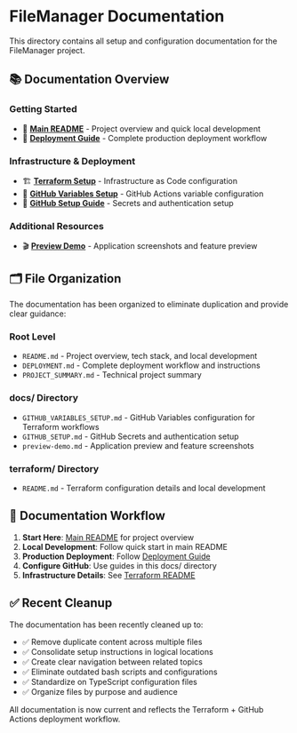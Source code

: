 # FileManager Documentation

This directory contains all setup and configuration documentation for the FileManager project.

## 📚 Documentation Overview

### Getting Started
- 📖 **[Main README](../README.md)** - Project overview and quick local development
- 🚀 **[Deployment Guide](../DEPLOYMENT.md)** - Complete production deployment workflow

### Infrastructure & Deployment
- 🏗️ **[Terraform Setup](../terraform/README.md)** - Infrastructure as Code configuration
- 🔧 **[GitHub Variables Setup](./GITHUB_VARIABLES_SETUP.md)** - GitHub Actions variable configuration
- 🔐 **[GitHub Setup Guide](./GITHUB_SETUP.md)** - Secrets and authentication setup

### Additional Resources
- 🎬 **[Preview Demo](./preview-demo.md)** - Application screenshots and feature preview

## 🗂️ File Organization

The documentation has been organized to eliminate duplication and provide clear guidance:

### Root Level
- `README.md` - Project overview, tech stack, and local development
- `DEPLOYMENT.md` - Complete deployment workflow and instructions
- `PROJECT_SUMMARY.md` - Technical project summary

### docs/ Directory  
- `GITHUB_VARIABLES_SETUP.md` - GitHub Variables configuration for Terraform workflows
- `GITHUB_SETUP.md` - GitHub Secrets and authentication setup
- `preview-demo.md` - Application preview and feature screenshots

### terraform/ Directory
- `README.md` - Terraform configuration details and local development

## 🔄 Documentation Workflow

1. **Start Here**: [Main README](../README.md) for project overview
2. **Local Development**: Follow quick start in main README  
3. **Production Deployment**: Follow [Deployment Guide](../DEPLOYMENT.md)
4. **Configure GitHub**: Use guides in this docs/ directory
5. **Infrastructure Details**: See [Terraform README](../terraform/README.md)

## ✅ Recent Cleanup

The documentation has been recently cleaned up to:
- ✅ Remove duplicate content across multiple files
- ✅ Consolidate setup instructions in logical locations
- ✅ Create clear navigation between related topics
- ✅ Eliminate outdated bash scripts and configurations
- ✅ Standardize on TypeScript configuration files
- ✅ Organize files by purpose and audience

All documentation is now current and reflects the Terraform + GitHub Actions deployment workflow.
